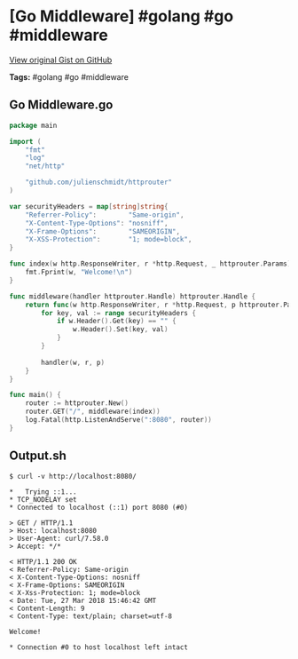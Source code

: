 # [Go Middleware] #golang #go #middleware

[View original Gist on GitHub](https://gist.github.com/Integralist/60267c6185518a8ed8b4dcaff47891a2)

**Tags:** #golang #go #middleware

## Go Middleware.go

```go
package main

import (
	"fmt"
	"log"
	"net/http"

	"github.com/julienschmidt/httprouter"
)

var securityHeaders = map[string]string{
	"Referrer-Policy":        "Same-origin",
	"X-Content-Type-Options": "nosniff",
	"X-Frame-Options":        "SAMEORIGIN",
	"X-XSS-Protection":       "1; mode=block",
}

func index(w http.ResponseWriter, r *http.Request, _ httprouter.Params) {
	fmt.Fprint(w, "Welcome!\n")
}

func middleware(handler httprouter.Handle) httprouter.Handle {
	return func(w http.ResponseWriter, r *http.Request, p httprouter.Params) {
		for key, val := range securityHeaders {
			if w.Header().Get(key) == "" {
				w.Header().Set(key, val)
			}
		}
      
		handler(w, r, p)
	}
}

func main() {
	router := httprouter.New()
	router.GET("/", middleware(index))
	log.Fatal(http.ListenAndServe(":8080", router))
}
```

## Output.sh

```shell
$ curl -v http://localhost:8080/

*   Trying ::1...
* TCP_NODELAY set
* Connected to localhost (::1) port 8080 (#0)

> GET / HTTP/1.1
> Host: localhost:8080
> User-Agent: curl/7.58.0
> Accept: */*

< HTTP/1.1 200 OK
< Referrer-Policy: Same-origin
< X-Content-Type-Options: nosniff
< X-Frame-Options: SAMEORIGIN
< X-Xss-Protection: 1; mode=block
< Date: Tue, 27 Mar 2018 15:46:42 GMT
< Content-Length: 9
< Content-Type: text/plain; charset=utf-8

Welcome!

* Connection #0 to host localhost left intact
```

